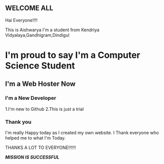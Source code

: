 ## WELCOME ALL

Hai Everyone!!!!

This is Aishwarya 
I'm a student from Kendriya Vidyalaya,Gandhigram,Dindigul


# I'm proud to say I'm a Computer Science Student
## I'm a Web Hoster Now
### I'm a New Developer

1.I'm new to Github
2.This is just a trial




### Thank you 

I'm really Happy today as I created my own website.
I Thank everyone who helped me to what I'm Today.

THANKS A LOT TO EVERYONE!!!!!!

***MISSION IS SUCCESSFUL***

